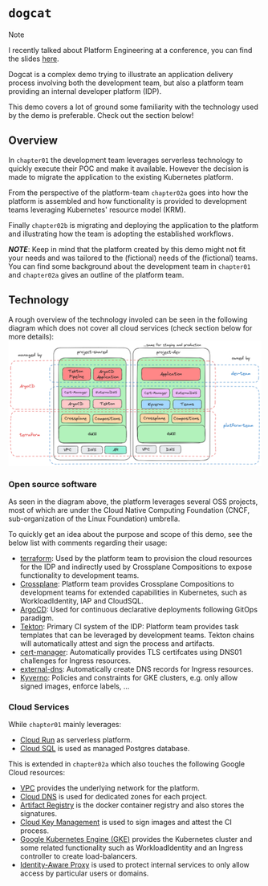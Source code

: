 # `dogcat`

> [!NOTE]  
> I recently talked about Platform Engineering at a conference, you can find the slides [here](docs/a-story-about-platform-engineering.pdf).

Dogcat is a complex demo trying to illustrate an application delivery process 
involving both the development team, but also a platform team providing an
internal developer platform (IDP).

This demo covers a lot of ground some familiarity with the technology used by the
demo is preferable. Check out the section below!

## Overview

In `chapter01` the development team leverages serverless technology to quickly
execute their POC and make it available. However the decision is made to migrate
the application to the existing Kubernetes platform.

From the perspective of the platform-team `chapter02a` goes into how the platform
is assembled and how functionality is provided to development teams leveraging
Kubernetes' resource model (KRM).

Finally `chapter02b` is migrating and deploying the application to the platform
and illustrating how the team is adopting the established workflows.

_**NOTE**_: Keep in mind that the platform created by this demo might not fit
your needs and was tailored to the (fictional) needs of the (fictional) teams.
You can find some background about the development team in `chapter01` and `chapter02a`
gives an outline of the platform team.

## Technology

A rough overview of the technology involed can be seen in the following diagram which does not cover all cloud services (check section below for more details):
![Dogcat platform architecture: overview of components](docs/dogcat-component-view.png)

### Open source software

As seen in the diagram above, the platform leverages several OSS projects, most 
of which are under the Cloud Native Computing Foundation (CNCF, sub-organization 
of the Linux Foundation) umbrella.

To quickly get an idea about the purpose and scope of this demo, see the below list 
with comments regarding their usage:
* [terraform](https://github.com/hashicorp/terraform): Used by the platform team to provision the cloud resources for the IDP and indirectly used by Crossplane Compositions to expose functionality to development teams.
* [Crossplane](https://github.com/crossplane/crossplane): Platform team provides Crossplane Compositions to development teams for extended capabilities in Kubernetes, such as WorkloadIdentity, IAP and CloudSQL.
* [ArgoCD](https://github.com/argoproj/argo-cd): Used for continuous declarative deployments following GitOps paradigm.
* [Tekton](https://github.com/tektoncd): Primary CI system of the IDP: Platform team provides task templates that can be leveraged by development teams. Tekton chains will automatically attest and sign the process and artifacts.
* [cert-manager](https://github.com/cert-manager/cert-manager): Automatically provides TLS certifcates using DNS01 challenges for Ingress resources.
* [external-dns](https://github.com/kubernetes-sigs/external-dns): Automatically create DNS records for Ingress resources.
* [Kyverno](https://github.com/kyverno/kyverno): Policies and constraints for GKE clusters, e.g. only allow signed images, enforce labels, ...

### Cloud Services

While `chapter01` mainly leverages:
* [Cloud Run](https://cloud.google.com/run) as serverless platform.
* [Cloud SQL](https://cloud.google.com/sql) is used as managed Postgres database.

This is extended in `chapter02a` which also touches the following Google Cloud resources:
* [VPC](https://cloud.google.com/vpc) provides the underlying network for the platform.
* [Cloud DNS](https://cloud.google.com/dns) is used for dedicated zones for each project.
* [Artifact Registry](https://cloud.google.com/artifact-registry) is the docker container registry and also stores the signatures.
* [Cloud Key Management](https://cloud.google.com/security-key-management) is used to sign images and attest the CI process.
* [Google Kubernetes Engine (GKE)](https://cloud.google.com/kubernetes-engine/) provides the Kubernetes cluster and some related functionality such as WorkloadIdentity and an Ingress controller to create load-balancers.
* [Identity-Aware Proxy](https://cloud.google.com/iap) is used to protect internal services to only allow access by particular users or domains.
